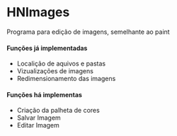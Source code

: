 # HNImages

<p>Programa para edição de imagens, semelhante ao paint</p> 

<h4>Funções já implementadas</h4>
<ul>
	<li>Localição de aquivos e pastas</li>
	<li>Vizualizações de imagens</li>
	<li>Redimensionamento das imagens</li>
</ul>

<h4>Funções há implementas</h4>
<ul>
	<li>Criação da palheta de cores</li>
	<li>Salvar Imagem</li>
	<li>Editar Imagem</li>	
</ul>